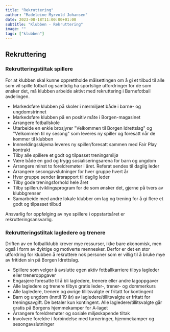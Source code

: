 ```yaml
---
title: "Rekruttering"
author: "Madeleine Myrvold Johansen"
date: 2023-08-18T11:00:00+01:00
subtitle: "Klubben - Rekruttering"
image: ""
tags: ["klubben"]
---
```


## Rekruttering

### Rekrutteringstiltak spillere

For at klubben skal kunne opprettholde målsettingen om å gi et tilbud til alle som vil spille fotball og samtidig ha sportslige utfordringer for de som ønsker det, må klubben arbeide aktivt med rekruttering i Barnefotball avdelingen.

- Markedsføre klubben på skoler i nærmiljøet både i barne- og ungdomstrinnet
- Markedsføre klubben på en positiv måte i Borgen-magasinet
- Arrangere fotballskole
- Utarbeide en enkle brosjyrer "Velkommen til Borgen Idrettslag" og "Velkommen til ny sesong" som leveres ny spiller og foresatt når de kommer til klubben
- Innmeldingsskjema leveres ny spiller/foresatt sammen med Fair Play kontrakt
- Tilby alle spillere et godt og tilpasset treningsmiljø
- Være både en god og trygg sosialiseringsarena for barn og ungdom
- Arrangere minst to foreldremøter i året. Referat sendes til daglig leder
- Arrangere sesongavslutninger for hver gruppe hvert år
- Hver gruppe sender årsrapport til daglig leder
- Tilby gode treningsforhold hele året
- Tilby spillerutviklingsprogram for de som ønsker det, gjerne på tvers av klubbgrenser
- Samarbeide med andre lokale klubber om lag og trening for å gi flere et godt og tilpasset tilbud

Ansvarlig for oppfølging av nye spillere i oppstartsåret er rekrutteringsansvarlig.

### Rekrutteringstiltak lagledere og trenere

Driften av en fotballklubb krever mye ressurser, ikke bare økonomisk, men også i form av dyktige og motiverte mennesker. Derfor er det en stor utfordring for klubben å rekruttere nok personer som er villig til å bruke mye av fritiden sin på Borgen Idrettslag.

- Spillere som velger å avslutte egen aktiv fotballkarriere tilbys lagleder eller treneroppgaver
- Engasjere foresatte til å bli lagledere, trenere eller andre lagoppgaver
- Alle lagledere og trenere tilbys gratis leder-, trener- og dommerkurs
- Alle lagledere, trenere og øvrige tillitsvalgte er fritatt for kontingent
- Barn og ungdom (inntil 19 år) av lagledere/tillitsvalgte er fritatt for treningsavgift. De betaler kun kontingent. Alle lagledere/tillitsvalgte går gratis på Borgens hjemmekamper for A-laget
- Arrangere foreldremøter og sosiale miljøskapende tiltak
- Involvere foreldre i forbindelse med turneringer, hjemmekamper og sesongavslutninger
